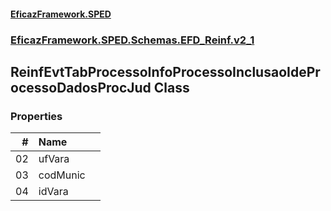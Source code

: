 #### [EficazFramework.SPED](EficazFrameworkSPED.md 'EficazFramework SPED')
### [EficazFramework.SPED.Schemas.EFD_Reinf.v2_1](EficazFramework.SPED.Schemas.EFD_Reinf.v2_1.md 'EficazFramework.SPED.Schemas.EFD_Reinf.v2_1')

## ReinfEvtTabProcessoInfoProcessoInclusaoIdeProcessoDadosProcJud Class
### Properties

| # | Name | |
| ---: | :--- | :--- |
| 02 | ufVara |  |
| 03 | codMunic |  |
| 04 | idVara |  |

